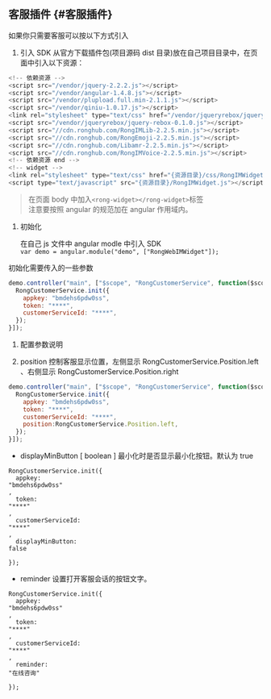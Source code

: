 ## 客服插件 {#客服插件}

如果你只需要客服可以按以下方式引入

1. 引入 SDK 从官方下载插件包\(项目源码 dist 目录\)放在自己项目目录中，在页面中引入以下资源：

```js
<!-- 依赖资源 -->
<script src="/vendor/jquery-2.2.2.js"></script>
<script src="/vendor/angular-1.4.8.js"></script>
<script src="/vendor/plupload.full.min-2.1.1.js"></script>
<script src="/vendor/qiniu-1.0.17.js"></script>
<link rel="stylesheet" type="text/css" href="/vendor/jqueryrebox/jquery-rebox-0.1.0.css"/>
<script src="/vendor/jqueryrebox/jquery-rebox-0.1.0.js"></script>
<script src="//cdn.ronghub.com/RongIMLib-2.2.5.min.js"></script>
<script src="//cdn.ronghub.com/RongEmoji-2.2.5.min.js"></script>
<script src="//cdn.ronghub.com/Libamr-2.2.5.min.js"></script>
<script src="//cdn.ronghub.com/RongIMVoice-2.2.5.min.js"></script>
<!-- 依赖资源 end -->
<!-- widget -->
<link rel="stylesheet" type="text/css" href="{资源目录}/css/RongIMWidget.css"/>
<script type="text/javascript" src="{资源目录}/RongIMWidget.js"></script>
```

> 在页面 body 中加入`<rong-widget></rong-widget>`标签  
> 注意要按照 angular 的规范加在 angular 作用域内。

1. 初始化

   在自己 js 文件中 angular modle 中引入 SDK  
   `var demo = angular.module("demo", ["RongWebIMWidget"]);`

初始化需要传入的一些参数

```js
demo.controller("main", ["$scope", "RongCustomerService", function($scope,RongCustomerService) {
  RongCustomerService.init({
    appkey: "bmdehs6pdw0ss",
    token: "****",
    customerServiceId: "****",
  });
}]);
```

1. 配置参数说明

2. position 控制客服显示位置，左侧显示 RongCustomerService.Position.left 、右侧显示 RongCustomerService.Position.right

```js
demo.controller("main", ["$scope", "RongCustomerService", function($scope,RongCustomerService) {
  RongCustomerService.init({
    appkey: "bmdehs6pdw0ss",
    token: "****",
    customerServiceId: "****",
    position:RongCustomerService.Position.left,
  });
}]);
```

* displayMinButton \[ boolean \] 最小化时是否显示最小化按钮。默认为 true

```
RongCustomerService.init({
  appkey:
"bmdehs6pdw0ss"
,
  token:
"****"
,
  customerServiceId:
"****"
,
  displayMinButton:
false

});
```

* reminder 设置打开客服会话的按钮文字。

```
RongCustomerService.init({
  appkey:
"bmdehs6pdw0ss"
,
  token:
"****"
,
  customerServiceId:
"****"
,
  reminder:
"在线咨询"

});
```




